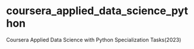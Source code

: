 # coursera_applied_data_science_python
Coursera Applied Data Science with Python Specialization Tasks(2023)
